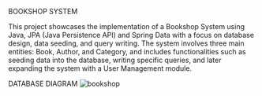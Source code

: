 BOOKSHOP SYSTEM

This project showcases the implementation of a Bookshop System using Java, JPA (Java Persistence API) and Spring Data with a focus on database design, data seeding, and query writing. The system involves three main entities: Book, Author, and Category, and includes functionalities such as seeding data into the database, writing specific queries, and later expanding the system with a User Management module.

DATABASE DIAGRAM
![bookshop](https://github.com/nbzhk/BookshopSystem/assets/123271672/6760e9d1-0f59-460c-9a19-603c945e8b5c)
